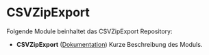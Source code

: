 # CSVZipExport

Folgende Module beinhaltet das CSVZipExport Repository:

- __CSVZipExport__ ([Dokumentation](CSVZipExport))
	Kurze Beschreibung des Moduls.